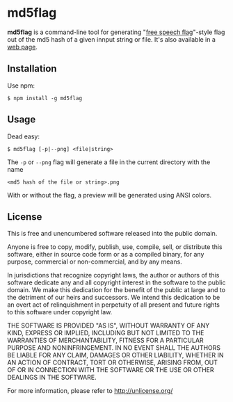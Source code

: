 md5flag
=======
**md5flag** is a command-line tool for generating "[free speech flag][1]"-style flag out of the md5 hash of a given innput string or file.  It's also available in a [web page][2].

Installation
------------
Use npm:

    $ npm install -g md5flag

Usage
-----
Dead easy:

    $ md5flag [-p|--png] <file|string>
    
The <code>-p</code> or <code>--png</code> flag will generate a file in the current directory with the name 

    <md5 hash of the file or string>.png

With or without the flag, a preview will be generated using ANSI colors.

License
-------

This is free and unencumbered software released into the public domain.

Anyone is free to copy, modify, publish, use, compile, sell, or
distribute this software, either in source code form or as a compiled
binary, for any purpose, commercial or non-commercial, and by any
means.

In jurisdictions that recognize copyright laws, the author or authors
of this software dedicate any and all copyright interest in the
software to the public domain. We make this dedication for the benefit
of the public at large and to the detriment of our heirs and
successors. We intend this dedication to be an overt act of
relinquishment in perpetuity of all present and future rights to this
software under copyright law.

THE SOFTWARE IS PROVIDED "AS IS", WITHOUT WARRANTY OF ANY KIND,
EXPRESS OR IMPLIED, INCLUDING BUT NOT LIMITED TO THE WARRANTIES OF
MERCHANTABILITY, FITNESS FOR A PARTICULAR PURPOSE AND NONINFRINGEMENT.
IN NO EVENT SHALL THE AUTHORS BE LIABLE FOR ANY CLAIM, DAMAGES OR
OTHER LIABILITY, WHETHER IN AN ACTION OF CONTRACT, TORT OR OTHERWISE,
ARISING FROM, OUT OF OR IN CONNECTION WITH THE SOFTWARE OR THE USE OR
OTHER DEALINGS IN THE SOFTWARE.

For more information, please refer to <http://unlicense.org/>

  [1]: http://www.badmouth.net/free-speech-flag/
  [2]: http://bengl.github.com/md5flag/
